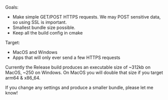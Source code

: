 Goals:

-   Make simple GET/POST HTTPS requests. We may POST sensitive data, so using SSL is important.
-   Smallest bundle size possible.
-   Keep all the build config in cmake

Target:

-   MacOS and Windows
-   Apps that will only ever send a few HTTPS requests

Currently the Release build produces an executable size of ~312kb on MacOS, ~250 on Windows. On MacOS you will double that size if you target arm64 & x86_64.

If you change any settings and produce a smaller bundle, please let me know!
